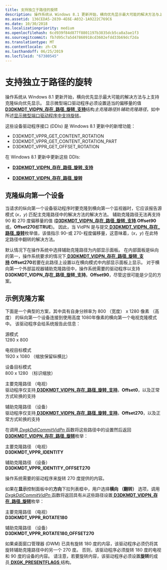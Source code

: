 ```yaml
---
title: 支持独立于路径的旋转
description: 操作系统从 Windows 8.1 更新开始，横向优先显示最大可能的解决方法与上支持克隆纵向优先显示。
ms.assetid: 136CEDA5-2839-4E6E-A032-1A9222C769C6
ms.date: 10/30/2018
ms.localizationpriority: medium
ms.openlocfilehash: 6cd939f84d877f8801197b3835dcb5ca8a3ae1f3
ms.sourcegitcommit: fb7d95c7a5d47860918cd3602efdd33b69dcf2da
ms.translationtype: MT
ms.contentlocale: zh-CN
ms.lasthandoff: 06/25/2019
ms.locfileid: "67380545"
---
```

# <a name="span-iddisplaysupportingpath-independentrotationspansupporting-path-independent-rotation"></a><span id="display.supporting_path-independent_rotation"></span>支持独立于路径的旋转


操作系统从 Windows 8.1 更新开始，横向优先显示最大可能的解决方法与上支持克隆纵向优先显示。 显示微型端口驱动程序必须设置适当的偏移量的值[ **D3DKMDT\_VIDPN\_存在\_路径\_旋转\_支持**](https://docs.microsoft.com/windows-hardware/drivers/ddi/content/d3dkmdt/ns-d3dkmdt-_d3dkmdt_vidpn_present_path_rotation_support)结构*主克隆路径*并*辅助克隆路径*，如中所述[显示微型端口驱动程序中支持旋转](supporting-rotation-in-a-display-miniport-driver.md)。

这些设备驱动程序接口 (DDIs) 是 Windows 8.1 更新中的新增功能：

-   D3DKMDT_VPPR_GET_CONTENT_ROTATION
-   D3DKMDT_VPPR_GET_CONTENT_ROTATION_PART
-   D3DKMDT_VPPR_GET_OFFSET_ROTATION

在 Windows 8.1 更新中更新这些 DDIs:

-   [**D3DKMDT\_VIDPN\_存在\_路径\_旋转\_支持**](https://docs.microsoft.com/windows-hardware/drivers/ddi/content/d3dkmdt/ns-d3dkmdt-_d3dkmdt_vidpn_present_path_rotation_support)

-   [**D3DKMDT\_VIDPN\_存在\_路径\_旋转**](https://docs.microsoft.com/windows-hardware/drivers/ddi/content/d3dkmdt/ne-d3dkmdt-_d3dkmdt_vidpn_present_path_rotation)

## <a name="span-idcloningaportrait-firstdevicespanspan-idcloningaportrait-firstdevicespanspan-idcloningaportrait-firstdevicespancloning-a-portrait-first-device"></a><span id="Cloning_a_portrait-first_device"></span><span id="cloning_a_portrait-first_device"></span><span id="CLONING_A_PORTRAIT-FIRST_DEVICE"></span>克隆纵向第一个设备


当请求的纵向第一个设备驱动程序时要克隆到横向第一个监视器时，它应该报告源模式 (*x*，*y*) 匹配主克隆路径中的解决方法的解决方法。 辅助克隆路径无法再支持 90 和 270 度偏移量的值 ([**D3DKMDT\_VIDPN\_存在\_路径\_旋转\_支持**](https://docs.microsoft.com/windows-hardware/drivers/ddi/content/d3dkmdt/ns-d3dkmdt-_d3dkmdt_vidpn_present_path_rotation_support).**Offset90**或。**Offset270**都**TRUE**)。 因此，当 VidPN 是与提交[ **D3DKMDT\_VIDPN\_存在\_路径\_旋转**](https://docs.microsoft.com/windows-hardware/drivers/ddi/content/d3dkmdt/ne-d3dkmdt-_d3dkmdt_vidpn_present_path_rotation)枚举值，该值指示 90-或 270-程度偏移量，这意味着，(*x*，*y*) 在此特定路径中翻转的解决方法。

默认情况下在操作系统中选择辅助克隆路径为内部显示面板。 在内部面板是纵向的第一，操作系统要求的情况下[ **D3DKMDT\_VIDPN\_存在\_路径\_旋转\_支持**](https://docs.microsoft.com/windows-hardware/drivers/ddi/content/d3dkmdt/ns-d3dkmdt-_d3dkmdt_vidpn_present_path_rotation_support).**Offset270**若要在此路径上设置以在横向模式中内部显示面板上显示。 对于横向第一个外部监视器辅助克隆路径中，操作系统需要的驱动程序以支持**D3DKMDT\_VIDPN\_存在\_路径\_旋转\_支持**。**Offset90**，尽管这很可能是少见的方案。

## <a name="span-idexampleclonescenariosspanspan-idexampleclonescenariosspanspan-idexampleclonescenariosspanexample-clone-scenarios"></a><span id="Example_clone_scenarios"></span><span id="example_clone_scenarios"></span><span id="EXAMPLE_CLONE_SCENARIOS"></span>示例克隆方案


下面是一个典型的方案，其中具有自身分辨率为 800 （宽度） x 1280 像素 （高度） 的纵向第一个设备连接到使用高度 1080年像素的横向第一个电视克隆模式中。 该驱动程序会给系统报告此信息：

<span id="source_mode"></span><span id="SOURCE_MODE"></span>源模式  
1280 x 800

<span id="TV_target_mode"></span><span id="tv_target_mode"></span><span id="TV_TARGET_MODE"></span>电视目标模式  
1920 x 1080 （缩放保留纵横比）

<span id="device_target_mode"></span><span id="DEVICE_TARGET_MODE"></span>设备目标模式  
800 x 1280 （标识缩放）

<span id="primary_clone_path__TV_"></span><span id="primary_clone_path__tv_"></span><span id="PRIMARY_CLONE_PATH__TV_"></span>主要克隆路径 （电视）  
驱动程序仅支持[ **D3DKMDT\_VIDPN\_存在\_路径\_旋转\_支持**](https://docs.microsoft.com/windows-hardware/drivers/ddi/content/d3dkmdt/ns-d3dkmdt-_d3dkmdt_vidpn_present_path_rotation_support)。**Offset0**，以及正常方式轮换的支持

<span id="secondary_clone_path__device_"></span><span id="SECONDARY_CLONE_PATH__DEVICE_"></span>辅助克隆路径 （设备）  
驱动程序仅支持[ **D3DKMDT\_VIDPN\_存在\_路径\_旋转\_支持**](https://docs.microsoft.com/windows-hardware/drivers/ddi/content/d3dkmdt/ns-d3dkmdt-_d3dkmdt_vidpn_present_path_rotation_support)。**Offset270**，以及正常方式轮换的支持

<span></span>  

在调用[ *DxgkDdiCommitVidPn* ](https://docs.microsoft.com/windows-hardware/drivers/ddi/content/d3dkmddi/nc-d3dkmddi-dxgkddi_commitvidpn)函数将这些路径中的设置然后返回[ **D3DKMDT\_VIDPN\_存在\_路径\_旋转**](https://docs.microsoft.com/windows-hardware/drivers/ddi/content/d3dkmdt/ne-d3dkmdt-_d3dkmdt_vidpn_present_path_rotation)枚举：

<span id="primary_clone_path__TV_"></span><span id="primary_clone_path__tv_"></span><span id="PRIMARY_CLONE_PATH__TV_"></span>主要克隆路径 （电视）  
**D3DKMDT\_VPPR\_IDENTITY**

<span id="secondary_clone_path__device_"></span><span id="SECONDARY_CLONE_PATH__DEVICE_"></span>辅助克隆路径 （设备）  
**D3DKMDT\_VPPR\_IDENTITY\_OFFSET270**

操作系统需要的驱动程序来旋转 270 度提供的内容。

如果在**显示**控制面板中的**方向**下拉列表框中，用户选择**横向 （翻转）** 选项，调用[ *DxgkDdiCommitVidPn* ](https://docs.microsoft.com/windows-hardware/drivers/ddi/content/d3dkmddi/nc-d3dkmddi-dxgkddi_commitvidpn)函数将返回具有从这些路径设置[ **D3DKMDT\_VIDPN\_存在\_路径\_旋转**](https://docs.microsoft.com/windows-hardware/drivers/ddi/content/d3dkmdt/ne-d3dkmdt-_d3dkmdt_vidpn_present_path_rotation)枚举：

<span id="primary_clone_path__TV_"></span><span id="primary_clone_path__tv_"></span><span id="PRIMARY_CLONE_PATH__TV_"></span>主要克隆路径 （电视）  
**D3DKMDT\_VPPR\_ROTATE180**

<span id="secondary_clone_path__device_"></span><span id="SECONDARY_CLONE_PATH__DEVICE_"></span>辅助克隆路径 （设备）  
**D3DKMDT\_VPPR\_ROTATE180\_OFFSET270**

如果桌面窗口管理器 (DWM) 已具有旋转 180 度的内容，该驱动程序必须仍将其旋转辅助克隆路径中的另一个 270 度。 否则，该驱动程序必须旋转 180 度的电视和 90 度的设备的内容。 请注意，若要旋转内容，该驱动程序必须设置**旋转**的成员[ **DXGK\_PRESENTFLAGS** ](https://docs.microsoft.com/windows-hardware/drivers/ddi/content/d3dkmddi/ns-d3dkmddi-_dxgk_presentflags)结构。

 

 





